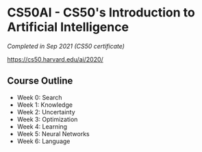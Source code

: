 # CS50AI - CS50's Introduction to Artificial Intelligence

*Completed in Sep 2021 (CS50 certificate)*

https://cs50.harvard.edu/ai/2020/

## Course Outline
- Week 0: Search
- Week 1: Knowledge
- Week 2: Uncertainty
- Week 3: Optimization
- Week 4: Learning
- Week 5: Neural Networks
- Week 6: Language